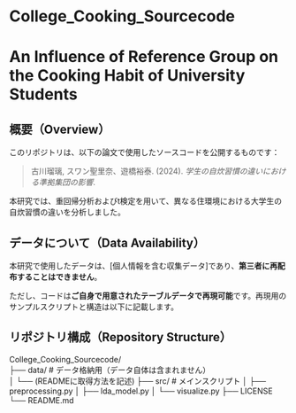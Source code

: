 # College_Cooking_Sourcecode
# An Influence of Reference Group on the Cooking Habit of University Students

## 概要（Overview）

このリポジトリは、以下の論文で使用したソースコードを公開するものです：

> 古川瑠璃, スワン聖里奈、遊橋裕泰. (2024). *学生の自炊習慣の違いにおける準拠集団の影響*. 

本研究では、重回帰分析およびt検定を用いて、異なる住環境における大学生の自炊習慣の違いを分析しました。

## データについて（Data Availability）

本研究で使用したデータは、[個人情報を含む収集データ]であり、**第三者に再配布することはできません**。

ただし、コードは**ご自身で用意されたテーブルデータで再現可能**です。再現用のサンプルスクリプトと構造は以下に記載します。

## リポジトリ構成（Repository Structure）
College_Cooking_Sourcecode/  
├── data/ # データ格納用（データ自体は含まれません）  
│ └── (READMEに取得方法を記述)
├── src/ # メインスクリプト
│ ├── preprocessing.py
│ ├── lda_model.py
│ └── visualize.py
├── LICENSE
└── README.md
